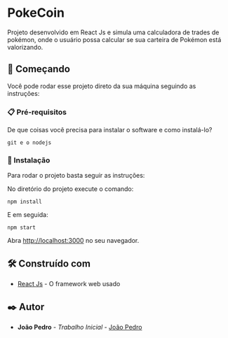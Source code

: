 # PokeCoin

Projeto desenvolvido em React Js e simula uma calculadora de trades de pokémon, onde o usuário possa
calcular se sua carteira de Pokémon está valorizando.

## 🚀 Começando

Você pode rodar esse projeto direto da sua máquina seguindo as instruções:

### 📋 Pré-requisitos

De que coisas você precisa para instalar o software e como instalá-lo?

```
git e o nodejs
```

### 🔧 Instalação

Para rodar o projeto basta seguir as instruções:

No diretório do projeto execute o comando:
```
npm install
```

E em seguida:

```
npm start
```

Abra [http://localhost:3000](http://localhost:3000) no seu navegador.


## 🛠️ Construído com

* [React Js](https://pt-br.reactjs.org/) - O framework web usado

## ✒️ Autor

* **João Pedro** - *Trabalho Inicial* - [João Pedro](https://github.com/Smylle3)
